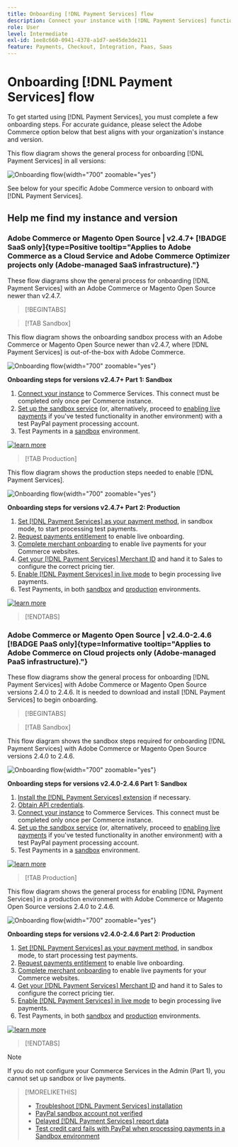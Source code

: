 ```yaml
---
title: Onboarding [!DNL Payment Services] flow
description: Connect your instance with [!DNL Payment Services] functionality by completing a few onboarding steps.
role: User
level: Intermediate
exl-id: 1ee8c660-0941-4378-a1d7-ae45de3de211
feature: Payments, Checkout, Integration, Paas, Saas
---
```

# Onboarding [!DNL Payment Services] flow

To get started using [!DNL Payment Services], you must complete a few onboarding steps. For accurate guidance, please select the Adobe Commerce option below that best aligns with your organization's instance and version.

This flow diagram shows the general process for onboarding [!DNL Payment Services] in all versions:

![Onboarding flow](assets/flow-payment-services.png){width="700" zoomable="yes"}

See below for your specific Adobe Commerce version to onboard with [!DNL Payment Services].

## Help me find my instance and version

### Adobe Commerce or Magento Open Source | v2.4.7+ [!BADGE SaaS only]{type=Positive tooltip="Applies to Adobe Commerce as a Cloud Service and Adobe Commerce Optimizer projects only (Adobe-managed SaaS infrastructure)."}

These flow diagrams show the general process for onboarding [!DNL Payment Services] with an Adobe Commerce or Magento Open Source newer than v2.4.7.

>[!BEGINTABS]

>[!TAB Sandbox]

This flow diagram shows the onboarding sandbox process with an Adobe Commerce or Magento Open Source newer than v2.4.7, where [!DNL Payment Services] is out-of-the-box with Adobe Commerce.

![Onboarding flow](assets/flow-sandbox-configuration-onboarding-2.4.7.png){width="700" zoomable="yes"}

**Onboarding steps for versions v2.4.7+ Part 1: Sandbox**

1. [Connect your instance](connect.md#configure-commerce-services) to Commerce Services. This connect must be completed only once per Commerce instance.
1. [Set up the sandbox service](sandbox.md#enable-sandbox-testing) (or, alternatively, proceed to [enabling live payments](sandbox.md#enable-live-payments) if you've tested functionality in another environment) with a test PayPal payment processing account.
1. Test Payments in a [sandbox](sandbox.md#test-in-sandbox-environment) environment.

[![learn more](assets/learn-more-button.svg)](https://helpx.adobe.com/legal/product-descriptions/payment-services-for-Adobe-Commerce-and-Magento-Open-Source-On-demand-Services.html)

>[!TAB Production]

This flow diagram shows the production steps needed to enable [!DNL Payment Services].

![Onboarding flow](assets/flow-production-payment-services.png){width="700" zoomable="yes"}

**Onboarding steps for versions v2.4.7+ Part 2: Production**

1. [Set [!DNL Payment Services] as your payment method](production.md#set-payment-services-as-payment-method), in sandbox mode, to start processing test payments.
1. [Request payments entitlement](production.md#request-payments-entitlement-from-adobe) to enable live onboarding.
1. [Complete merchant onboarding](production.md#complete-merchant-onboarding) to enable live payments for your Commerce websites.
1. [Get your [!DNL Payment Services] Merchant ID](production.md#configure-pricing-tier) and hand it to Sales to configure the correct pricing tier.
1. [Enable [!DNL Payment Services] in live mode](production.md#enable-live-payments) to begin processing live payments.
1. Test Payments, in both [sandbox](sandbox.md#test-in-sandbox-environment) and [production](production.md#test-in-production) environments.

[![learn more](assets/learn-more-button.svg)](production.md)

>[!ENDTABS]

### Adobe Commerce or Magento Open Source | v2.4.0-2.4.6 [!BADGE PaaS only]{type=Informative tooltip="Applies to Adobe Commerce on Cloud projects only (Adobe-managed PaaS infrastructure)."}

These flow diagrams show the general process for onboarding [!DNL Payment Services] with Adobe Commerce or Magento Open Source versions 2.4.0 to 2.4.6. It is needed to download and install [!DNL Payment Services] to begin onboarding.

>[!BEGINTABS]

>[!TAB Sandbox]

This flow diagram shows the sandbox steps required for onboarding [!DNL Payment Services] with Adobe Commerce or Magento Open Source versions 2.4.0 to 2.4.6.

![Onboarding flow](assets/flow-sandbox-installation-configuration-onboarding-2.4.0.png){width="700" zoomable="yes"}

**Onboarding steps for versions v2.4.0-2.4.6 Part 1: Sandbox**

1. [Install the [!DNL Payment Services] extension](install.md#get-payment-services) if necessary.
1. [Obtain API credentials](connect.md#obtain-api-credentials).
1. [Connect your instance](connect.md#configure-commerce-services) to Commerce Services. This connect must be completed only once per Commerce instance.
1. [Set up the sandbox service](sandbox.md#enable-sandbox-testing) (or, alternatively, proceed to [enabling live payments](sandbox.md#enable-live-payments) if you've tested functionality in another environment) with a test PayPal payment processing account.
1. Test Payments in a [sandbox](sandbox.md#test-in-sandbox-environment) environment.

[![learn more](assets/learn-more-button.svg)](https://helpx.adobe.com/legal/product-descriptions/payment-services-for-Adobe-Commerce-and-Magento-Open-Source-On-demand-Services.html)

>[!TAB Production]

This flow diagram shows the general process for enabling [!DNL Payment Services] in a production environment with Adobe Commerce or Magento Open Source versions 2.4.0 to 2.4.6.

![Onboarding flow](assets/flow-production-payment-services.png){width="700" zoomable="yes"}

**Onboarding steps for versions v2.4.0-2.4.6 Part 2: Production**

1. [Set [!DNL Payment Services] as your payment method](production.md#set-payment-services-as-payment-method), in sandbox mode, to start processing test payments.
1. [Request payments entitlement](production.md#request-payments-entitlement-from-adobe) to enable live onboarding.
1. [Complete merchant onboarding](production.md#complete-merchant-onboarding) to enable live payments for your Commerce websites.
1. [Get your [!DNL Payment Services] Merchant ID](production.md#configure-pricing-tier) and hand it to Sales to configure the correct pricing tier.
1. [Enable [!DNL Payment Services] in live mode](production.md#enable-live-payments) to begin processing live payments.
1. Test Payments, in both [sandbox](sandbox.md#test-in-sandbox-environment) and [production](production.md#test-in-production) environments.

[![learn more](assets/learn-more-button.svg)](onboard.md)

>[!ENDTABS]

>[!NOTE]
>
>If you do not configure your Commerce Services in the Admin (Part 1), you cannot set up sandbox or live payments.

>[!MORELIKETHIS]
>
> * [Troubleshoot [!DNL Payment Services] installation](https://experienceleague.adobe.com/docs/commerce-knowledge-base/kb/troubleshooting/payments/payservices-install.html?lang=en)
> * [PayPal sandbox account not verified](https://experienceleague.adobe.com/docs/commerce-knowledge-base/kb/troubleshooting/payments/payservices-paypal-acct.html)
> * [Delayed [!DNL Payment Services] report data](https://experienceleague.adobe.com/docs/commerce-knowledge-base/kb/troubleshooting/payments/payservices-report-info-delayed.html)
> * [Test credit card fails with PayPal when processing payments in a Sandbox environment](https://experienceleague.adobe.com/docs/commerce-knowledge-base/kb/troubleshooting/payments/payservices-cc-sandbox-failure.html?lang=en)